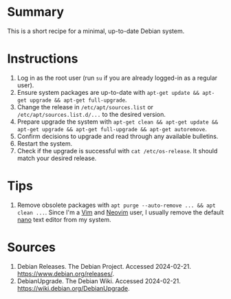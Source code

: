 # Summary

This is a short recipe for a minimal, up-to-date Debian system.

# Instructions

1. Log in as the root user (run `su` if you are already logged-in as a regular user).
2. Ensure system packages are up-to-date with `apt-get update && apt-get upgrade && apt-get full-upgrade`.
3. Change the release in `/etc/apt/sources.list` or `/etc/apt/sources.list.d/...` to the desired version.
4. Prepare upgrade the system with `apt-get clean && apt-get update && apt-get upgrade && apt-get full-upgrade && apt-get autoremove`.
5. Confirm decisions to upgrade and read through any available bulletins.
6. Restart the system.
7. Check if the upgrade is successful with `cat /etc/os-release`. It should match your desired release.

# Tips

1. Remove obsolete packages with `apt purge --auto-remove ... && apt clean ...`. Since I'm a [Vim](https://www.vim.org) and [Neovim](https://neovim.io) user, I usually remove the default [nano](https://www.nano-editor.org) text editor from my system.

# Sources

1. Debian Releases. The Debian Project. Accessed 2024-02-21. https://www.debian.org/releases/.
2. DebianUpgrade. The Debian Wiki. Accessed 2024-02-21. https://wiki.debian.org/DebianUpgrade.
